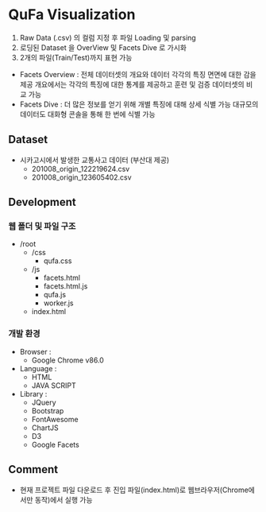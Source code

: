 # QuFa Visualization

1. Raw Data (.csv) 의 컬럼 지정 후 파일 Loading 및 parsing
2. 로딩된 Dataset 을 OverView 및 Facets Dive 로 가시화
3. 2개의 파일(Train/Test)까지 표현 가능

* Facets Overview :
    전체 데이터셋의 개요와 데이터 각각의 특징 면면에 대한 감을 제공
    개요에서는 각각의 특징에 대한 통계를 제공하고 훈련 및 검증 데이터셋의 비교 가능
* Facets Dive : 
    더 많은 정보를 얻기 위해 개별 특징에 대해 상세 식별 가능
    대규모의 데이터도 대화형 콘솔을 통해 한 번에 식별 가능
    
## Dataset
* 시카고시에서 발생한 교통사고 데이터 (부산대 제공)
    + 201008_origin_122219624.csv
    + 201008_origin_123605402.csv

## Development

### 웹 폴더 및 파일 구조
* /root
    + /css
        - qufa.css
    + /js
        - facets.html
        - facets.html.js
        - qufa.js
        - worker.js
    - index.html

### 개발 환경
* Browser :
    - Google Chrome v86.0
* Language :
    - HTML
    - JAVA SCRIPT
* Library : 
    - JQuery
    - Bootstrap
    - FontAwesome
    - ChartJS
    - D3
    - Google Facets

## Comment
* 현재 프로젝트 파일 다운로드 후 진입 파일(index.html)로 웹브라우저(Chrome에서만 동작)에서 실행 가능